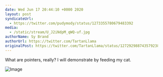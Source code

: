 ```yaml
---
date: Wed Jun 17 20:44:10 +0000 2020
layout: post
syndicateUrl:
  - https://twitter.com/pudymody/status/1273355780679483392
media:
  - /static/stream/U_J2iNdpM_qWQ-uf.jpg
authorName: Sy Brand
authorUrl: https://twitter.com/TartanLlama
originalPost: https://twitter.com/TartanLlama/status/1272929887435792385
---
```

What are pointers, really? I will demonstrate by feeding my cat. 

![Image](/static/stream/U_J2iNdpM_qWQ-uf.jpg)
